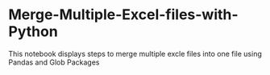 # Merge-Multiple-Excel-files-with-Python
This notebook displays steps to merge multiple excle files  into one file 
using Pandas and Glob Packages
